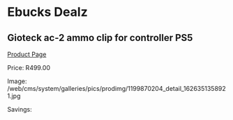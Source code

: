 
# Ebucks Dealz
## Gioteck ac-2 ammo clip for controller PS5
[Product Page](https://www.ebucks.com/web/shop/productSelected.do?prodId=1199870204&catId=365757697)

Price: R499.00

Image: /web/cms/system/galleries/pics/prodimg/1199870204_detail_1626351358921.jpg

Savings: 


	